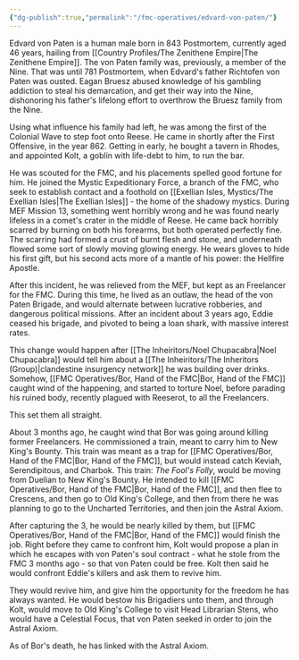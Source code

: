 ```yaml
---
{"dg-publish":true,"permalink":"/fmc-operatives/edvard-von-paten/"}
---
```


Edvard von Paten is a human male born in 843 Postmortem, currently aged 46 years, hailing from [[Country Profiles/The Zenithene Empire\|The Zenithene Empire]]. The von Paten family was, previously, a member of the Nine. That was until 781 Postmortem, when Edvard's father Richtofen von Paten was ousted. Eagan Bruesz abused knowledge of his gambling addiction to steal his demarcation, and get their way into the Nine, dishonoring his father's lifelong effort to overthrow the Bruesz family from the Nine.

Using what influence his family had left, he was among the first of the Colonial Wave to step foot onto Reese. He came in shortly after the First Offensive, in the year 862. Getting in early, he bought a tavern in Rhodes, and appointed Kolt, a goblin with life-debt to him, to run the bar.

He was scouted for the FMC, and his placements spelled good fortune for him. He joined the Mystic Expeditionary Force, a branch of the FMC, who seek to establish contact and a foothold on [[Exellian Isles, Mystics/The Exellian Isles\|The Exellian Isles]] - the home of the shadowy mystics. During MEF Mission 13, something went horribly wrong and he was found nearly lifeless in a comet's crater in the middle of Reese. He came back horribly scarred by burning on both his forearms, but both operated perfectly fine. The scarring had formed a crust of burnt flesh and stone, and underneath flowed some sort of slowly moving glowing energy. He wears gloves to hide his first gift, but his second acts more of a mantle of his power: the Hellfire Apostle.

After this incident, he was relieved from the MEF, but kept as an Freelancer for the FMC. During this time, he lived as an outlaw, the head of the von Paten Brigade, and would alternate between lucrative robberies, and dangerous political missions. After an incident about 3 years ago, Eddie ceased his brigade, and pivoted to being a loan shark, with massive interest rates.

This change would happen after [[The Inheiritors/Noel Chupacabra\|Noel Chupacabra]] would tell him about a [[The Inheiritors/The Inheritors (Group)\|clandestine insurgency network]] he was building over drinks.  Somehow, [[FMC Operatives/Bor, Hand of the FMC\|Bor, Hand of the FMC]] caught wind of the happening, and started to torture Noel, before parading his ruined body, recently plagued with Reeserot, to all the Freelancers.

This set them all straight.

About 3 months ago, he caught wind that Bor was going around killing former Freelancers. He commissioned a train, meant to carry him to New King's Bounty. This train was meant as a trap for [[FMC Operatives/Bor, Hand of the FMC\|Bor, Hand of the FMC]], but would instead catch Keviah, Serendipitous, and Charbok. This train: *The Fool's Folly*, would be moving from Duelian to New King's Bounty. He intended to kill [[FMC Operatives/Bor, Hand of the FMC\|Bor, Hand of the FMC]], and then flee to Crescens, and then go to Old King's College, and then from there he was planning to go to the Uncharted Territories, and then join the Astral Axiom.

After capturing the 3, he would be nearly killed by them, but [[FMC Operatives/Bor, Hand of the FMC\|Bor, Hand of the FMC]] would finish the job. Right before they came to confront him, Kolt would propose a plan in which he escapes with von Paten's soul contract - what he stole from the FMC 3 months ago - so that von Paten could be free. Kolt then said he would confront Eddie's killers and ask them to revive him.

They would revive him, and give him the opportunity for the freedom he has always wanted. He would bestow his Brigadiers unto them, and through Kolt, would move to Old King's College to visit Head Librarian Stens, who would have a Celestial Focus, that von Paten seeked in order to join the Astral Axiom.

As of Bor's death, he has linked with the Astral Axiom.